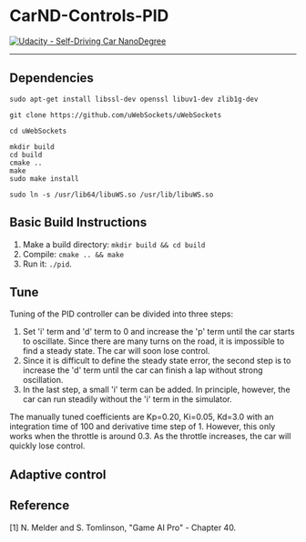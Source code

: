 # CarND-Controls-PID
[![Udacity - Self-Driving Car NanoDegree](https://s3.amazonaws.com/udacity-sdc/github/shield-carnd.svg)](http://www.udacity.com/drive)

---

## Dependencies

```
sudo apt-get install libssl-dev openssl libuv1-dev zlib1g-dev

git clone https://github.com/uWebSockets/uWebSockets

cd uWebSockets

mkdir build
cd build
cmake ..
make 
sudo make install

sudo ln -s /usr/lib64/libuWS.so /usr/lib/libuWS.so
```

## Basic Build Instructions

1. Make a build directory: `mkdir build && cd build`
2. Compile: `cmake .. && make`
3. Run it: `./pid`. 

## Tune

Tuning of the PID controller can be divided into three steps:

1. Set 'i' term and 'd' term to 0 and increase the 'p' term until the car starts to oscillate. Since there are many turns on the road, it is impossible to find a steady state. The car will soon lose control.
2. Since it is difficult to define the steady state error, the second step is to increase the 'd' term until the car can finish a lap without strong oscillation.
3. In the last step, a small 'i' term can be added. In principle, however, the car can run steadily without the 'i' term in the simulator.

The manually tuned coefficients are Kp=0.20, Ki=0.05, Kd=3.0 with an integration time of 100 and derivative time step of 1. However, this only works when the throttle is around 0.3. As the throttle increases, the car will quickly lose control.

## Adaptive control

 

## Reference

[1] N. Melder and S. Tomlinson, "Game AI Pro" - Chapter 40.

